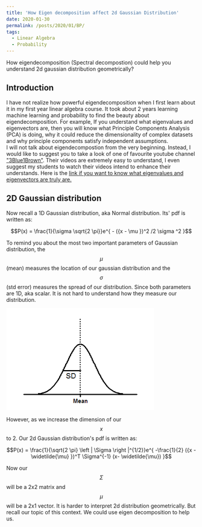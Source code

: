 ```yaml
---
title: 'How Eigen decomposition affect 2d Gaussian Distribution'
date: 2020-01-30
permalink: /posts/2020/01/BP/
tags:
  - Linear Algebra
  - Probability
---
```


How eigendecomposition (Spectral decompostion) could help you understand 2d gaussian distribution geometrically?

Introduction
------
I have not realize how powerful eigendecomposition when I first learn about it in my first year linear algebra course. It took about 2 years learning machine learning and probability to find the beauty about eigendecomposition. For example, If you understand what eigenvalues and eigenvectors are, then you will know what Principle Components Analysis (PCA) is doing, why it could reduce the dimensionality of complex datasets and why principle components satisfy independent assumptions.  
I will not talk about eigendecompostion from the very beginning. Instead, I would like to suggest you to take a look of one of favourite youtube channel ["3Blue1Brown"](https://www.youtube.com/channel/UCYO_jab_esuFRV4b17AJtAw). Their videos are extremely easy to understand, I even suggest my students to watch their videos intend to enhance their understands. Here is the [link if you want to know what eigenvalues and eigenvectors are truly are.](https://www.youtube.com/watch?v=PFDu9oVAE-g&t=551s)

2D Gaussian distribution
------
Now recall a 1D Gaussian distribution, aka Normal distribution. Its' pdf is written as:  
  
$$P(x) = \frac{1}{\sigma \sqrt{2 \pi}}e^{ - ({x - \mu })^2 /2 \sigma ^2 }$$
  
To remind you about the most two important parameters of Gaussian distribution, the $$\mu$$(mean) measures the location of our gaussian distribution and the $$\sigma$$(std error) measures the spread of our distribution. Since both parameters are 1D, aka scalar. It is not hard to understand how they measure our distribution.

![](https://github.com/superp0tat0/superp0tat0.github.io/blob/master/images/post1/1DNormal.png)

However, as we increase the dimension of our $$x$$ to 2. Our 2d Gaussian distribution's pdf is written as:

$$P(x) = \frac{1}{\sqrt{2 \pi} \left | \Sigma \right |^{1/2}}e^{ -\frac{1}{2} ({x - \widetilde{\mu} })^T \Sigma^{-1}  (x- \widetilde{\mu}) }$$

Now our $$\Sigma$$ will be a 2x2 matrix and $$\mu$$ will be a 2x1 vector. It is harder to interpret 2d distribution geometrically. But recall our topic of this context. We could use eigen decomposition to help us.

